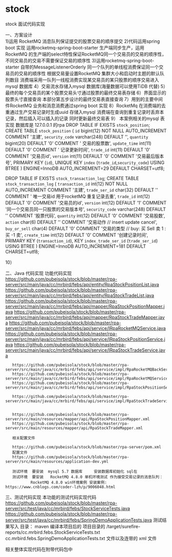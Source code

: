 # stock
stock 面试代码实现


一、方案设计   
1)运用 RocketMQ 消息队列保证提交的股票交易的顺序提交
2)代码运用spring boot 实现  运用rocketmq-spring-boot-starter 
生产端同步生产，运用 RocketMQ 的生产端的select特性保证RocketMQ同一个交易员的交易的顺序性，不同交易员的交易不需要保证交易的顺序性
3)运用rocketmq-spring-boot-starter 自带的MessageListenerOrderly 同一个队列的单线程消费保证同一个交易员的交易的顺序性
   根据交易量设置RocketMQ 集群大小和启动时主题的默认队列数目
   消费端采用一队列一线程消费实现某交易员的某只股票的顺序交易进入mysql 数据库
4）交易流水存储入mysql 数据库(海量数据可以使用TiDB 代替) 
5）最终的每个交易员的某个股票交易头寸通过股票的最终交易表存储
6）界面显示的股票头寸直接查询 本部分第五步设计的最终交易表直接查询
7）用到的主要中间件RocketMQ    业务和消息消费通过spring boot 实现
8）RocketMq  在消费端的去重通过生产交易记录时生成uuid 存储入mysql 
       消费端在查询到重复记录时丢弃本记录，然后插入可以插入的记录
       同时更新最终交易表
9） 本案例相关的mysql 表实现
        数据库是 127.0.0.1 的rpa
        DROP TABLE IF EXISTS `stock_position`;
CREATE TABLE `stock_position` (
  `id` bigint(12) NOT NULL AUTO_INCREMENT COMMENT '主建',
  `security_code` varchar(248) DEFAULT '',
  `quantity` bigint(20) DEFAULT '0' COMMENT ' 交易的股票数',
  `update_time` int(11) DEFAULT '0' COMMENT ' 记录更新时间',
  `trade_id` int(11) DEFAULT '0' COMMENT '交易员id',
  `version` int(11) DEFAULT '0' COMMENT '交易最后版本号',
  PRIMARY KEY (`id`),
  UNIQUE KEY `index` (`trade_id`,`security_code`) USING BTREE
) ENGINE=InnoDB AUTO_INCREMENT=29 DEFAULT CHARSET=utf8;


DROP TABLE IF EXISTS `stock_transaction_log`;
CREATE TABLE `stock_transaction_log` (
  `transaction_id` int(12) NOT NULL AUTO_INCREMENT COMMENT '主建',
  `trade_ser_id` char(32) DEFAULT '' COMMENT ' 唯一交易id 用于rocketMQ 重复记录去重',
  `trade_id` int(12) DEFAULT '0' COMMENT '交易员的id',
  `version` int(12) DEFAULT '1' COMMENT '同一个交易员同一只股票的交易版本号',
  `security_code` varchar(248) DEFAULT '' COMMENT '股票代码',
  `quantity` int(12) DEFAULT '0' COMMENT '交易股数',
  `action` char(6) DEFAULT '' COMMENT '交易动作 // insert update cancel',
  `buy_or_sell` char(4) DEFAULT '0' COMMENT '交易的类型  // buy: 买 Sell 卖   1 :   买  -1 卖',
  `create_time` int(12) DEFAULT '0' COMMENT '创建记录时间',
  PRIMARY KEY (`transaction_id`),
  KEY `index_trade_ser_id` (`trade_ser_id`) USING BTREE
) ENGINE=InnoDB AUTO_INCREMENT=181 DEFAULT CHARSET=utf8;



10）
        
二、Java 代码实现      功能代码实现
    https://github.com/pubeisola/stock/blob/master/rpa-server/src/main/java/cc/mrbird/febs/api/entity/RpaStockPositionList.java
    https://github.com/pubeisola/stock/blob/master/rpa-server/src/main/java/cc/mrbird/febs/api/entity/RpaStockTradeList.java
       https://github.com/pubeisola/stock/blob/master/rpa-server/src/main/java/cc/mrbird/febs/api/mapper/RpaStockPositionMapper.java
       https://github.com/pubeisola/stock/blob/master/rpa-server/src/main/java/cc/mrbird/febs/api/mapper/RpaStockTradeMapper.java
       https://github.com/pubeisola/stock/blob/master/rpa-server/src/main/java/cc/mrbird/febs/api/service/IRpaRocketMQService.java
       https://github.com/pubeisola/stock/blob/master/rpa-server/src/main/java/cc/mrbird/febs/api/service/IRpaStockPositionService.java
       https://github.com/pubeisola/stock/blob/master/rpa-server/src/main/java/cc/mrbird/febs/api/service/IRpaStockTradeService.java
       
       https://github.com/pubeisola/stock/blob/master/rpa-server/src/main/java/cc/mrbird/febs/api/service/impl/RpaRocketMQBackServiceImpl.java
       https://github.com/pubeisola/stock/blob/master/rpa-server/src/main/java/cc/mrbird/febs/api/service/impl/RpaRocketMQServiceImpl.java
       https://github.com/pubeisola/stock/blob/master/rpa-server/src/main/java/cc/mrbird/febs/api/service/impl/RpaStockPositionServiceImpl.java
       
       https://github.com/pubeisola/stock/blob/master/rpa-server/src/main/java/cc/mrbird/febs/api/service/impl/RpaStockTradeServiceImpl.java
       
       
       https://github.com/pubeisola/stock/blob/master/rpa-server/src/main/resources/mapper/api/RpaStockPositionMapper.xml
       https://github.com/pubeisola/stock/blob/master/rpa-server/src/main/resources/mapper/api/RpaStockTradeMapper.xml
       
       相关配置文件 
       
       https://github.com/pubeisola/stock/blob/master/rpa-server/pom.xml
       配置文件
       https://github.com/pubeisola/stock/blob/master/rpa-server/src/main/resources/application-dev.yml
       
       测试环境  要安装  mysql 5.7 数据库     安装数据库初始化 sql在
       测试环境  要安装   RocketMQ 4.8.0 单机环境测试 作为接受交易记录的消息队列：
               RocketMQ 4.8.0 win环境案例 安装案例:  https://www.cnblogs.com/coder-lzh/p/9006048.html
               
三、测试代码实现     本功能的测试代码实现代码
https://github.com/pubeisola/stock/blob/master/rpa-server/src/test/java/cc/mrbird/febs/StockServiceTests.java
https://github.com/pubeisola/stock/blob/master/rpa-server/src/test/java/cc/mrbird/febs/SpringDemoApplicationTests.java
测试结果写入  目录：   maven 编译本项目后的   项目目录的  /target/surefire-reports/cc.mrbird.febs.StockServiceTests.txt    
cc.mrbird.febs.SpringDemoApplicationTests.txt  文件以及连带的 xml 文件




相关整体实现代码在附带代码包中

